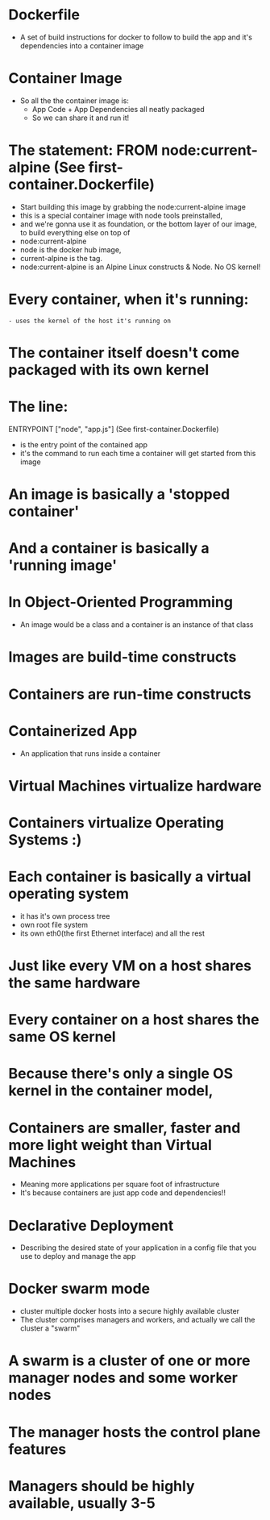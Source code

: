 # Dockerfile

- A set of build instructions for docker to follow to build the app and it's dependencies into a container image

# Container Image

- So all the the container image is:
  - App Code + App Dependencies all neatly packaged
  - So we can share it and run it!

# The statement: FROM node:current-alpine (See first-container.Dockerfile)

- Start building this image by grabbing the node:current-alpine image
- this is a special container image with node tools preinstalled,
- and we're gonna use it as foundation, or the bottom layer of our image, to build everything else on top of
- node:current-alpine
- node is the docker hub image,
- current-alpine is the tag.
- node:current-alpine is an Alpine Linux constructs & Node. No OS kernel!

# Every container, when it's running:

    - uses the kernel of the host it's running on

# The container itself doesn't come packaged with its own kernel

# The line:

ENTRYPOINT ["node", "app.js"] (See first-container.Dockerfile)

- is the entry point of the contained app
- it's the command to run each time a container will get started from this image

# An image is basically a 'stopped container'

# And a container is basically a 'running image'

# In Object-Oriented Programming

- An image would be a class and a container is an instance of that class

# Images are build-time constructs

# Containers are run-time constructs

# Containerized App

- An application that runs inside a container

# Virtual Machines virtualize hardware

# Containers virtualize Operating Systems :)

# Each container is basically a virtual operating system

- it has it's own process tree
- own root file system
- its own eth0(the first Ethernet interface) and all the rest

# Just like every VM on a host shares the same hardware

# Every container on a host shares the same OS kernel

# Because there's only a single OS kernel in the container model,

# Containers are smaller, faster and more light weight than Virtual Machines

- Meaning more applications per square foot of infrastructure
- It's because containers are just app code and dependencies!!

# Declarative Deployment

- Describing the desired state of your application in a config file that you use to deploy and manage the app

# Docker swarm mode

- cluster multiple docker hosts into a secure highly available cluster
- The cluster comprises managers and workers, and actually we call the cluster a "swarm"

# A swarm is a cluster of one or more manager nodes and some worker nodes

# The manager hosts the control plane features

# Managers should be highly available, usually 3-5
